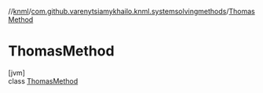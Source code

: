 //[knml](../../../index.md)/[com.github.varenytsiamykhailo.knml.systemsolvingmethods](../index.md)/[ThomasMethod](index.md)

# ThomasMethod

[jvm]\
class [ThomasMethod](index.md)
